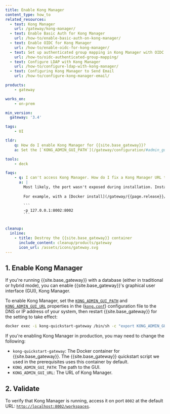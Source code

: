 ```yaml
---
title: Enable Kong Manager
content_type: how_to
related_resources:
  - text: Kong Manager
    url: /gateway/kong-manager/
  - text: Enable Basic Auth for Kong Manager
    url: /how-to/enable-basic-auth-on-kong-manager/
  - text: Enable OIDC for Kong Manager
    url: /how-to/enable-oidc-for-kong-manager/
  - text: Set up authenticated group mapping in Kong Manager with OIDC
    url: /how-to/oidc-authenticated-group-mapping/
  - text: Configure LDAP with Kong Manager
    url: /how-to/configure-ldap-with-kong-manager/
  - text: Configuring Kong Manager to Send Email
    url: /how-to/configure-kong-manager-email/

products:
    - gateway

works_on:
    - on-prem

min_version:
  gateway: '3.4'

tags:
    - UI

tldr:
    q: How do I enable Kong Manager for {{site.base_gateway}}?
    a: Set the [`KONG_ADMIN_GUI_PATH`](/gateway/configuration/#admin_gui_path) and [`KONG_ADMIN_GUI_URL`](/gateway/configuration/#admin_gui_url) properties in the [`kong.conf`](/gateway/manage-kong-conf/) configuration file to the DNS or IP address of your system, then [restart {{site.base_gateway}}]().

tools:
    - deck

faqs:
    - q: I can't access Kong Manager. How do I fix a Kong Manager URL that doesn’t resolve?
      a: |
        Most likely, the port wasn't exposed during installation. Install a new instance and map port `8002` during installation.
        
        For example, with a [Docker install](/gateway/{{page.release}}/install/docker/?install=oss):

        ```
        -p 127.0.0.1:8002:8002
        ```


cleanup:
  inline:
    - title: Destroy the {{site.base_gateway}} container
      include_content: cleanup/products/gateway
      icon_url: /assets/icons/gateway.svg
---
```


## 1. Enable Kong Manager

If you're running {{site.base_gateway}} with a database (either in traditional
or hybrid mode), you can enable {{site.base_gateway}}'s graphical user interface
(GUI), Kong Manager.

To enable Kong Manager, set the [`KONG_ADMIN_GUI_PATH`](/gateway/configuration/#admin_gui_path) and [`KONG_ADMIN_GUI_URL`](/gateway/configuration/#admin_gui_url) properties in the ([`kong.conf`](/gateway/configuration/)) configuration file to the DNS or IP address of your system, then restart {{site.base_gateway}} for the setting to take effect:

```bash
docker exec -i kong-quickstart-gateway /bin/sh -c "export KONG_ADMIN_GUI_PATH='/'; export KONG_ADMIN_GUI_URL='http://localhost:8002/manager'; kong reload; exit"
```

If you're enabling Kong Manager in production, you may need to change the following:
* `kong-quickstart-gateway`: The Docker container for {{site.base_gateway}}. The {{site.base_gateway}} quickstart script we used in the prerequisites uses this container by default.
* `KONG_ADMIN_GUI_PATH`: The path to the GUI.
* `KONG_ADMIN_GUI_URL`: The URL of Kong Manager.

## 2. Validate

To verify that Kong Manager is running, access it on port `8002` at the default URL: [`http://localhost:8002/workspaces`](http://localhost:8002/workspaces).

